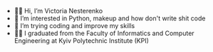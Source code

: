 - 👩‍💻 Hi, I’m Victoria Nesterenko
- 👀 I’m interested in Python, makeup and how don't write shit code 
- 🐍 I’m trying coding and improve my skills 
- 👨‍🎓 I graduated from the Faculty of Informatics and Computer Engineering at Kyiv Polytechnic Institute (KPI)

<!---
vicnesterenko/vicnesterenko is a ✨ special ✨ repository because its `README.md` (this file) appears on your GitHub profile.
You can click the Preview link to take a look at your changes.
--->
